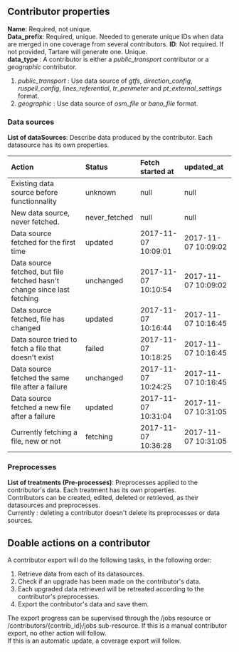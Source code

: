 ## Contributor properties
**Name**: Required, not unique.  
**Data_prefix**: Required, unique. Needed to generate unique IDs when data are merged in one coverage from several contributors. 
**ID**: Not required. If not provided, Tartare will generate one. Unique.  
**data_type** : A contributor is either a *public_transport* contributor or a *geographic* contributor.
1. *public_transport* : Use data source of *gtfs*, *direction_config*, *ruspell_config*, *lines_referential*, *tr_perimeter* and *pt_external_settings* format.  
2. *geographic* : Use data source of *osm_file* or *bano_file* format.     


### Data sources

**List of dataSources**: Describe data produced by the contributor. Each datasource has its own properties.  

| Action | Status | Fetch started at | updated_at |
|:----|:----|:-----|:----|
| Existing data source before functionnality | unknown | null | null |
| New data source, never fetched. | never_fetched | null | null |
| Data source fetched for the first time | updated | 2017-11-07 10:09:01 | 2017-11-07 10:09:02 |
| Data source fetched, but file fetched hasn't change since last fetching | unchanged | 2017-11-07 10:10:54 | 2017-11-07 10:09:02 |
| Data source fetched, file has changed | updated | 2017-11-07 10:16:44 | 2017-11-07 10:16:45 |
| Data source tried to fetch a file that doesn't exist | failed | 2017-11-07 10:18:25 | 2017-11-07 10:16:45 |
| Data source fetched the same file after a failure | unchanged | 2017-11-07 10:24:25 | 2017-11-07 10:16:45 |
| Data source fetched a new file after a failure | updated | 2017-11-07 10:31:04 | 2017-11-07 10:31:05 |
| Currently fetching a file, new or not | fetching | 2017-11-07 10:36:28 | 2017-11-07 10:31:05 |


### Preprocesses

**List of treatments (Pre-processes)**: Preprocesses applied to the contributor's data. Each treatment has its own properties.  
Contributors can be created, edited, deleted or retrieved, as their datasources and preprocesses.  
Currently : deleting a contributor doesn't delete its preprocesses or data sources.  



## Doable actions on a contributor
A contributor export will do the following tasks, in the following order:
1. Retrieve data from each of its datasources.  
2. Check if an upgrade has been made on the contributor's data.
3. Each upgraded data retrieved will be retreated according to the contributor's preprocesses.
4. Export the contributor's data and save them.

The export progress can be supervised through the /jobs resource or /contributors/{contrib_id}/jobs sub-resource.
If this is a manual contributor export, no other action will follow.  
If this is an automatic update, a coverage export will follow. 
